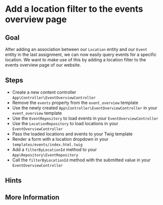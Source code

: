 Add a location filter to the events overview page
=================================================

Goal
----

After adding an association between our `Location` entity and our `Event` entity in the last assignment, we can
now easily query events for a specific location. We want to make use of this by adding a location filter to the
events overview page of our website.

Steps
-----

* Create a new content controller `App\Controller\EventOverviewController`
* Remove the `events` property from the `event_overview` template
* Use the newly created `App\Controller\EventOverviewController` in your `event_overview` template
* Use the `EventRepository` to load events in your `EventOverviewController`
* Use the `LocationRepository` to load locations in your `EventOverviewController`
* Pass the loaded locations and events to your Twig template
* Render a form with a location dropdown in your `templates/events/index.html.twig`
* Add a `filterByLocationId` method to your `App\Repository\EventRepository`
* Call the `filterByLocationId` method with the submitted value in your `EventOverviewController`

Hints
-----


More Information
----------------

